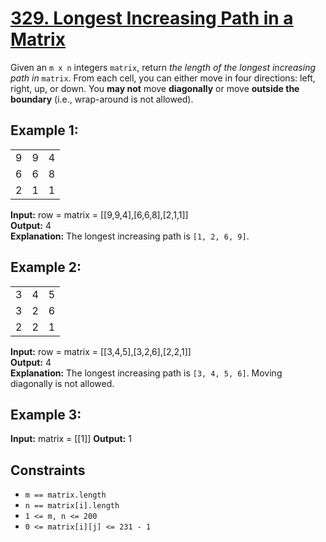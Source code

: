 # [329. Longest Increasing Path in a Matrix](https://leetcode.com/problems/longest-increasing-path-in-a-matrix/description/) 

Given an ```m x n``` integers ```matrix```, return *the length of the longest increasing path in* ```matrix```.
From each cell, you can either move in four directions: left, right, up, or down. You **may not** move **diagonally** or move **outside the boundary** (i.e., wrap-around is not allowed).

## Example 1: 

<table>
  <tr>
    <td>9</td>
    <td>9</td>
    <td>4</td>
  </tr>
  <tr>
    <td>6</td>
    <td>6</td>
    <td>8</td>
  </tr>
  <tr>
    <td>2</td>
    <td>1</td>
    <td>1</td>
  </tr>
</table>

**Input:** row = matrix = [[9,9,4],[6,6,8],[2,1,1]]</br>
**Output:** 4</br>
**Explanation:** The longest increasing path is ```[1, 2, 6, 9]```.

## Example 2:

<table>
  <tr>
    <td>3</td>
    <td>4</td>
    <td>5</td>
  </tr>
  <tr>
    <td>3</td>
    <td>2</td>
    <td>6</td>
  </tr>
  <tr>
    <td>2</td>
    <td>2</td>
    <td>1</td>
  </tr>
</table>

**Input:** row = matrix = [[3,4,5],[3,2,6],[2,2,1]]</br>
**Output:** 4</br>
**Explanation:** The longest increasing path is ```[3, 4, 5, 6]```. Moving diagonally is not allowed.

## Example 3:

**Input:** matrix = [[1]]
**Output:** 1

## Constraints

- ```m == matrix.length```
- ```n == matrix[i].length```
- ```1 <= m, n <= 200```
- ```0 <= matrix[i][j] <= 231 - 1```

